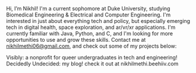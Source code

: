 Hi, I’m Nikhil! I'm a current sophomore at Duke University, studying Biomedical Engineering & Electrical and Computer Engineering. I'm interested in just about everything tech and policy, but especially emerging tech in digital health, space exploration, and ar/vr/xr applications. I'm currently familiar with Java, Python, and C, and I'm looking for more opportunities to use and grow these skills. Contact me at nikhilmethi06@gmail.com, and check out some of my projects below:

Visibly: a nonprofit for queer undergraduates in tech and engineering!
Decidedly Undecided: my blog! check it out at nikhilmethi.beehiiv.com
